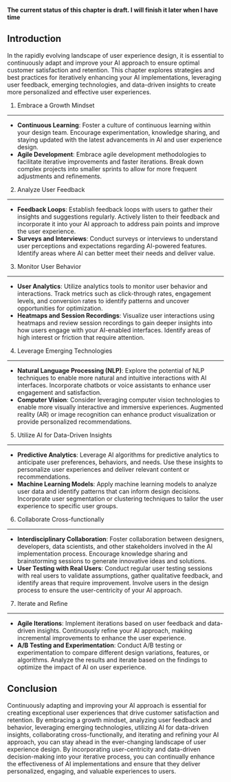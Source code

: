 **The current status of this chapter is draft. I will finish it later when I have time**

Introduction
------------

In the rapidly evolving landscape of user experience design, it is essential to continuously adapt and improve your AI approach to ensure optimal customer satisfaction and retention. This chapter explores strategies and best practices for iteratively enhancing your AI implementations, leveraging user feedback, emerging technologies, and data-driven insights to create more personalized and effective user experiences.

1. Embrace a Growth Mindset
---------------------------

* **Continuous Learning**: Foster a culture of continuous learning within your design team. Encourage experimentation, knowledge sharing, and staying updated with the latest advancements in AI and user experience design.
* **Agile Development**: Embrace agile development methodologies to facilitate iterative improvements and faster iterations. Break down complex projects into smaller sprints to allow for more frequent adjustments and refinements.

2. Analyze User Feedback
------------------------

* **Feedback Loops**: Establish feedback loops with users to gather their insights and suggestions regularly. Actively listen to their feedback and incorporate it into your AI approach to address pain points and improve the user experience.
* **Surveys and Interviews**: Conduct surveys or interviews to understand user perceptions and expectations regarding AI-powered features. Identify areas where AI can better meet their needs and deliver value.

3. Monitor User Behavior
------------------------

* **User Analytics**: Utilize analytics tools to monitor user behavior and interactions. Track metrics such as click-through rates, engagement levels, and conversion rates to identify patterns and uncover opportunities for optimization.
* **Heatmaps and Session Recordings**: Visualize user interactions using heatmaps and review session recordings to gain deeper insights into how users engage with your AI-enabled interfaces. Identify areas of high interest or friction that require attention.

4. Leverage Emerging Technologies
---------------------------------

* **Natural Language Processing (NLP)**: Explore the potential of NLP techniques to enable more natural and intuitive interactions with AI interfaces. Incorporate chatbots or voice assistants to enhance user engagement and satisfaction.
* **Computer Vision**: Consider leveraging computer vision technologies to enable more visually interactive and immersive experiences. Augmented reality (AR) or image recognition can enhance product visualization or provide personalized recommendations.

5. Utilize AI for Data-Driven Insights
--------------------------------------

* **Predictive Analytics**: Leverage AI algorithms for predictive analytics to anticipate user preferences, behaviors, and needs. Use these insights to personalize user experiences and deliver relevant content or recommendations.
* **Machine Learning Models**: Apply machine learning models to analyze user data and identify patterns that can inform design decisions. Incorporate user segmentation or clustering techniques to tailor the user experience to specific user groups.

6. Collaborate Cross-functionally
---------------------------------

* **Interdisciplinary Collaboration**: Foster collaboration between designers, developers, data scientists, and other stakeholders involved in the AI implementation process. Encourage knowledge sharing and brainstorming sessions to generate innovative ideas and solutions.
* **User Testing with Real Users**: Conduct regular user testing sessions with real users to validate assumptions, gather qualitative feedback, and identify areas that require improvement. Involve users in the design process to ensure the user-centricity of your AI approach.

7. Iterate and Refine
---------------------

* **Agile Iterations**: Implement iterations based on user feedback and data-driven insights. Continuously refine your AI approach, making incremental improvements to enhance the user experience.
* **A/B Testing and Experimentation**: Conduct A/B testing or experimentation to compare different design variations, features, or algorithms. Analyze the results and iterate based on the findings to optimize the impact of AI on user experience.

Conclusion
----------

Continuously adapting and improving your AI approach is essential for creating exceptional user experiences that drive customer satisfaction and retention. By embracing a growth mindset, analyzing user feedback and behavior, leveraging emerging technologies, utilizing AI for data-driven insights, collaborating cross-functionally, and iterating and refining your AI approach, you can stay ahead in the ever-changing landscape of user experience design. By incorporating user-centricity and data-driven decision-making into your iterative process, you can continually enhance the effectiveness of AI implementations and ensure that they deliver personalized, engaging, and valuable experiences to users.
